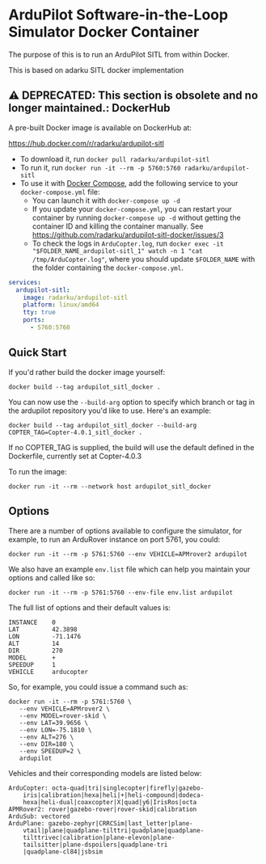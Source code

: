 ArduPilot Software-in-the-Loop Simulator Docker Container
=========================================================

The purpose of this is to run an ArduPilot SITL from within Docker.

This is based on adarku SITL docker implementation

⚠️ **DEPRECATED:** This section is obsolete and no longer maintained.: 
DockerHub
---------

A pre-built Docker image is available on DockerHub at:

https://hub.docker.com/r/radarku/ardupilot-sitl

- To download it, run `docker pull radarku/ardupilot-sitl`
- To run it, run `docker run -it --rm -p 5760:5760 radarku/ardupilot-sitl`
- To use it with [Docker Compose](https://docs.docker.com/compose/), add the following service to your `docker-compose.yml` file:
    - You can launch it with `docker-compose up -d`
    - If you update your `docker-compose.yml`, you can restart your container by running `docker-compose up -d` without getting the container ID and killing the container manually. See https://github.com/radarku/ardupilot-sitl-docker/issues/3
    - To check the logs in `ArduCopter.log`, run `docker exec -it "$FOLDER_NAME_ardupilot-sitl_1" watch -n 1 "cat /tmp/ArduCopter.log"`, where you should update `$FOLDER_NAME` with the folder containing the `docker-compose.yml`.

```yml
services:
  ardupilot-sitl:
    image: radarku/ardupilot-sitl
    platform: linux/amd64
    tty: true
    ports:
      - 5760:5760
```

Quick Start
-----------

If you'd rather build the docker image yourself:

`docker build --tag ardupilot_sitl_docker .`

You can now use the `--build-arg` option to specify which branch or tag in the ardupilot
repository you'd like to use. Here's an example:

`docker build --tag ardupilot_sitl_docker --build-arg COPTER_TAG=Copter-4.0.1_sitl_docker .`

If no COPTER_TAG is supplied, the build will use the default defined in the Dockerfile, currently set at Copter-4.0.3

To run the image:

`docker run -it --rm --network host ardupilot_sitl_docker`

Options
-------

There are a number of options available to configure the simulator, for example, to run an ArduRover instance on port 5761, you could:

`docker run -it --rm -p 5761:5760 --env VEHICLE=APMrover2 ardupilot`

We also have an example `env.list` file which can help you maintain your options and called like so:

`docker run -it --rm -p 5761:5760 --env-file env.list ardupilot`

The full list of options and their default values is:

```
INSTANCE    0
LAT         42.3898
LON         -71.1476
ALT         14
DIR         270
MODEL       +
SPEEDUP     1
VEHICLE     arducopter
```

So, for example, you could issue a command such as:

```
docker run -it --rm -p 5761:5760 \
   --env VEHICLE=APMrover2 \
   --env MODEL=rover-skid \
   --env LAT=39.9656 \
   --env LON=-75.1810 \
   --env ALT=276 \
   --env DIR=180 \
   --env SPEEDUP=2 \
   ardupilot
```

Vehicles and their corresponding models are listed below:

```
ArduCopter: octa-quad|tri|singlecopter|firefly|gazebo-
    iris|calibration|hexa|heli|+|heli-compound|dodeca-
    hexa|heli-dual|coaxcopter|X|quad|y6|IrisRos|octa
APMRover2: rover|gazebo-rover|rover-skid|calibration
ArduSub: vectored
ArduPlane: gazebo-zephyr|CRRCSim|last_letter|plane-
    vtail|plane|quadplane-tilttri|quadplane|quadplane-
    tilttrivec|calibration|plane-elevon|plane-
    tailsitter|plane-dspoilers|quadplane-tri
    |quadplane-cl84|jsbsim
```
